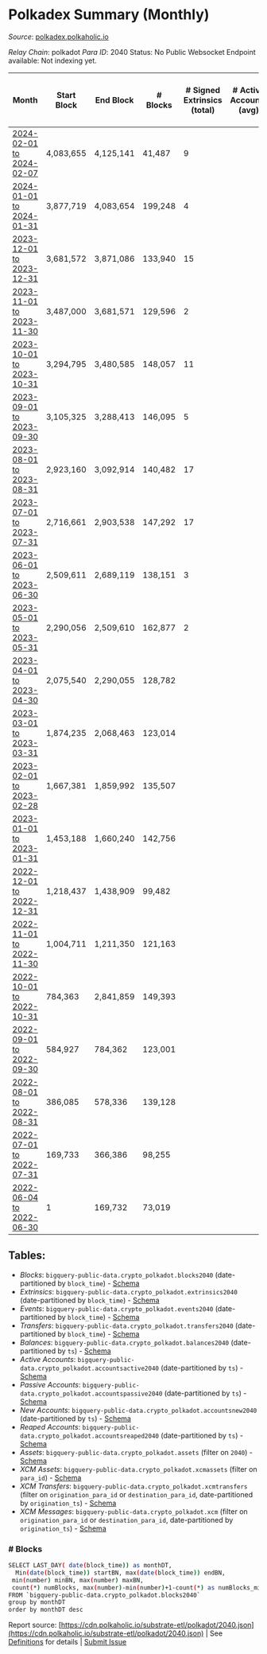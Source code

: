 # Polkadex Summary (Monthly)

_Source_: [polkadex.polkaholic.io](https://polkadex.polkaholic.io)

*Relay Chain*: polkadot
*Para ID*: 2040
Status: No Public Websocket Endpoint available: Not indexing yet.


| Month | Start Block | End Block | # Blocks | # Signed Extrinsics (total) | # Active Accounts (avg) | # Addresses with Balances (max) | Issues |
| ----- | ----------- | --------- | -------- | --------------------------- | ----------------------- | ------------------------------- | ------ |
| [2024-02-01 to 2024-02-07](/polkadot/2040-polkadex/2024-02-29.md) | 4,083,655 | 4,125,141 | 41,487 | 9 |  |  | -   |   
| [2024-01-01 to 2024-01-31](/polkadot/2040-polkadex/2024-01-31.md) | 3,877,719 | 4,083,654 | 199,248 | 4 |  |  | - 6,688 (3.25%) |   
| [2023-12-01 to 2023-12-31](/polkadot/2040-polkadex/2023-12-31.md) | 3,681,572 | 3,871,086 | 133,940 | 15 |  |  | -  **BROKEN** (29.33%) |   
| [2023-11-01 to 2023-11-30](/polkadot/2040-polkadex/2023-11-30.md) | 3,487,000 | 3,681,571 | 129,596 | 2 |  |  | - 64,976 (33.39%) |   
| [2023-10-01 to 2023-10-31](/polkadot/2040-polkadex/2023-10-31.md) | 3,294,795 | 3,480,585 | 148,057 | 11 |  |  | -  **BROKEN** (20.31%) |   
| [2023-09-01 to 2023-09-30](/polkadot/2040-polkadex/2023-09-30.md) | 3,105,325 | 3,288,413 | 146,095 | 5 |  |  | -  **BROKEN** (20.21%) |   
| [2023-08-01 to 2023-08-31](/polkadot/2040-polkadex/2023-08-31.md) | 2,923,160 | 3,092,914 | 140,482 | 17 |  |  | -  **BROKEN** (17.24%) |   
| [2023-07-01 to 2023-07-31](/polkadot/2040-polkadex/2023-07-31.md) | 2,716,661 | 2,903,538 | 147,292 | 17 |  |  | -  **BROKEN** (21.18%) |   
| [2023-06-01 to 2023-06-30](/polkadot/2040-polkadex/2023-06-30.md) | 2,509,611 | 2,689,119 | 138,151 | 3 |  |  | -  **BROKEN** (23.04%) |   
| [2023-05-01 to 2023-05-31](/polkadot/2040-polkadex/2023-05-31.md) | 2,290,056 | 2,509,610 | 162,877 | 2 |  |  | - 56,678 (25.82%) |   
| [2023-04-01 to 2023-04-30](/polkadot/2040-polkadex/2023-04-30.md) | 2,075,540 | 2,290,055 | 128,782 |  |  |  | - 85,734 (39.97%) |   
| [2023-03-01 to 2023-03-31](/polkadot/2040-polkadex/2023-03-31.md) | 1,874,235 | 2,068,463 | 123,014 |  |  |  | -  **BROKEN** (36.67%) |   
| [2023-02-01 to 2023-02-28](/polkadot/2040-polkadex/2023-02-28.md) | 1,667,381 | 1,859,992 | 135,507 |  |  |  | -  **BROKEN** (29.65%) |   
| [2023-01-01 to 2023-01-31](/polkadot/2040-polkadex/2023-01-31.md) | 1,453,188 | 1,660,240 | 142,756 |  |  |  | -  **BROKEN** (31.05%) |   
| [2022-12-01 to 2022-12-31](/polkadot/2040-polkadex/2022-12-31.md) | 1,218,437 | 1,438,909 | 99,482 |  |  |  | -  **BROKEN** (54.88%) |   
| [2022-11-01 to 2022-11-30](/polkadot/2040-polkadex/2022-11-30.md) | 1,004,711 | 1,211,350 | 121,163 |  |  |  | -  **BROKEN** (41.37%) |   
| [2022-10-01 to 2022-10-31](/polkadot/2040-polkadex/2022-10-31.md) | 784,363 | 2,841,859 | 149,393 |  |  |  | - 1,908,104 (92.74%) |   
| [2022-09-01 to 2022-09-30](/polkadot/2040-polkadex/2022-09-30.md) | 584,927 | 784,362 | 123,001 |  |  |  | - 76,435 (38.33%) |   
| [2022-08-01 to 2022-08-31](/polkadot/2040-polkadex/2022-08-31.md) | 386,085 | 578,336 | 139,128 |  |  |  | -  **BROKEN** (27.63%) |   
| [2022-07-01 to 2022-07-31](/polkadot/2040-polkadex/2022-07-31.md) | 169,733 | 366,386 | 98,255 |  |  |  | -  **BROKEN** (50.04%) |   
| [2022-06-04 to 2022-06-30](/polkadot/2040-polkadex/2022-06-30.md) | 1 | 169,732 | 73,019 |  |  |  | - 96,713 (56.98%) |   

## Tables:

* _Blocks_: `bigquery-public-data.crypto_polkadot.blocks2040` (date-partitioned by `block_time`) - [Schema](/schema/balances.json)
* _Extrinsics_: `bigquery-public-data.crypto_polkadot.extrinsics2040` (date-partitioned by `block_time`) - [Schema](/schema/extrinsics.json)
* _Events_: `bigquery-public-data.crypto_polkadot.events2040` (date-partitioned by `block_time`) - [Schema](/schema/events.json)
* _Transfers_: `bigquery-public-data.crypto_polkadot.transfers2040` (date-partitioned by `block_time`) - [Schema](/schema/transfers.json)
* _Balances_: `bigquery-public-data.crypto_polkadot.balances2040` (date-partitioned by `ts`) - [Schema](/schema/balances.json)
* _Active Accounts_: `bigquery-public-data.crypto_polkadot.accountsactive2040` (date-partitioned by `ts`) - [Schema](/schema/accountsactive.json)
* _Passive Accounts_: `bigquery-public-data.crypto_polkadot.accountspassive2040` (date-partitioned by `ts`) - [Schema](/schema/accountspassive.json)
* _New Accounts_: `bigquery-public-data.crypto_polkadot.accountsnew2040` (date-partitioned by `ts`) - [Schema](/schema/accountsnew.json)
* _Reaped Accounts_: `bigquery-public-data.crypto_polkadot.accountsreaped2040` (date-partitioned by `ts`) - [Schema](/schema/accountsreaped.json)
* _Assets_: `bigquery-public-data.crypto_polkadot.assets` (filter on `2040`) - [Schema](/schema/assets.json)
* _XCM Assets_: `bigquery-public-data.crypto_polkadot.xcmassets` (filter on `para_id`) - [Schema](/schema/xcmassets.json)
* _XCM Transfers_: `bigquery-public-data.crypto_polkadot.xcmtransfers` (filter on `origination_para_id` or `destination_para_id`, date-partitioned by `origination_ts`) - [Schema](/schema/xcmtransfers.json)
* _XCM Messages_: `bigquery-public-data.crypto_polkadot.xcm` (filter on `origination_para_id` or `destination_para_id`, date-partitioned by `origination_ts`) - [Schema](/schema/xcm.json)

### # Blocks
```bash
SELECT LAST_DAY( date(block_time)) as monthDT,
  Min(date(block_time)) startBN, max(date(block_time)) endBN, 
 min(number) minBN, max(number) maxBN, 
 count(*) numBlocks, max(number)-min(number)+1-count(*) as numBlocks_missing 
FROM `bigquery-public-data.crypto_polkadot.blocks2040` 
group by monthDT 
order by monthDT desc
```


Report source: [https://cdn.polkaholic.io/substrate-etl/polkadot/2040.json](https://cdn.polkaholic.io/substrate-etl/polkadot/2040.json) | See [Definitions](/DEFINITIONS.md) for details | [Submit Issue](https://github.com/colorfulnotion/substrate-etl/issues)
